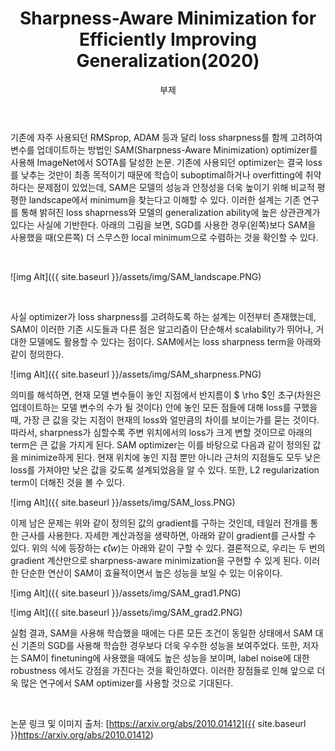 ﻿---
layout: post
title:  "Sharpness-Aware Minimization for Efficiently Improving Generalization(2020)"
subtitle:   "부제"
categories: AI
tags: papers
comments: true

---

기존에 자주 사용되던 RMSprop, ADAM 등과 달리 loss sharpness를 함께 고려하여 변수를 업데이트하는 방법인 SAM(Sharpness-Aware Minimization) optimizer를 사용해 ImageNet에서 SOTA를 달성한 논문. 기존에 사용되던 optimizer는 결국 loss를 낮추는 것만이 최종 목적이기 때문에 학습이 suboptimal하거나 overfitting에 취약하다는 문제점이 있었는데, SAM은 모델의 성능과 안정성을 더욱 높이기 위해 비교적 평평한 landscape에서 minimum을 찾는다고 이해할 수 있다. 이러한 설계는 기존 연구를 통해 밝혀진 loss shaprness와 모델의 generalization ability에 높은 상관관계가 있다는 사실에 기반한다. 아래의 그림을 보면, SGD를 사용한 경우(왼쪽)보다 SAM을 사용했을 때(오른쪽) 더 스무스한 local minimum으로 수렴하는 것을 확인할 수 있다.

<br />

![img Alt]({{ site.baseurl }}/assets/img/SAM_landscape.PNG)

<br />

사실 optimizer가 loss sharpness를 고려하도록 하는 설계는 이전부터 존재했는데, SAM이 이러한 기존 시도들과 다른 점은 알고리즘이 단순해서 scalability가 뛰어나, 거대한 모델에도 활용할 수 있다는 점이다. SAM에서는 loss sharpness term을 아래와 같이 정의한다.

![img Alt]({{ site.baseurl }}/assets/img/SAM_sharpness.PNG)

의미를 해석하면, 현재 모델 변수들이 놓인 지점에서 반지름이 $ \rho $인 초구(차원은 업데이트하는 모델 변수의 수가 될 것이다) 안에 놓인 모든 점들에 대해 loss를 구했을 때, 가장 큰 값을 갖는 지점이 현재의 loss와 얼만큼의 차이를 보이는가를 묻는 것이다. 따라서, sharpness가 심할수록 주변 위치에서의 loss가 크게 변할 것이므로 아래의 term은 큰 값을 가지게 된다. SAM optimizer는 이를 바탕으로 다음과 같이 정의된 값을 minimize하게 된다. 현재 위치에 놓인 지점 뿐만 아니라 근처의 지점들도 모두 낮은 loss를 가져야만 낮은 값을 갖도록 설계되었음을 알 수 있다. 또한, L2 regularization term이 더해진 것을 볼 수 있다.

![img Alt]({{ site.baseurl }}/assets/img/SAM_loss.PNG)

이제 남은 문제는 위와 같이 정의된 값의 gradient를 구하는 것인데, 테일러 전개를 통한 근사를 사용한다. 자세한 계산과정을 생략하면, 아래와 같이 gradient를 근사할 수 있다. 위의 식에 등장하는 $\hat\epsilon(w)$는 아래와 같이 구할 수 있다. 결론적으로, 우리는 두 번의 gradient 계산만으로 sharpness-aware minimization을 구현할 수 있게 된다. 이러한 단순한 연산이 SAM이 효율적이면서 높은 성능을 보일 수 있는 이유이다.

![img Alt]({{ site.baseurl }}/assets/img/SAM_grad1.PNG)

![img Alt]({{ site.baseurl }}/assets/img/SAM_grad2.PNG)

실험 결과, SAM을 사용해 학습했을 때에는 다른 모든 조건이 동일한 상태에서 SAM 대신 기존의 SGD를 사용해 학습한 경우보다 더욱 우수한 성능을 보여주었다. 또한, 저자는 SAM이 finetuning에 사용했을 때에도 높은 성능을 보이며, label noise에 대한 robustness 에서도 강점을 가진다는 것을 확인하였다. 이러한 장점들로 인해 앞으로 더욱 많은 연구에서 SAM optimizer를 사용할 것으로 기대된다.

<br />

논문 링크 및 이미지 출처: [https://arxiv.org/abs/2010.01412]({{ site.baseurl }}https://arxiv.org/abs/2010.01412)
